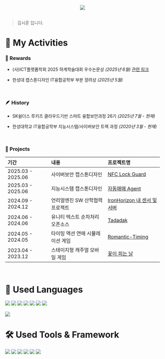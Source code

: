 <div align= "center">
    <img src="https://capsule-render.vercel.app/api?type=soft&color=0:328547,100:54cfb6&height=180&text=Hi,%20This%20is%20Kim%20Sihoon&animation=fadeIn&fontColor=ffffff&fontSize=50" />
</div>

<br/>

> 김시훈 입니다.

# 🌟 My Activities

### 🏅 Rewards

- (사)ICT플랫폼학회 2025 하계학술대회 우수논문상 *(2025년 6월)* [관련 링크](https://ictps.or.kr/board/referoom/article/263851)

- 한성대 캡스톤디자인 IT융합공학부 부분 장려상 *(2025년 5월)*

<br/>

### 🪶 History

- SK쉴더스 루키즈 클라우드기반 스마트 융합보안과정 26기 *(2025년 7월 - 현재)*

- 한성대학교 IT융합공학부 지능시스템/사이버보안 트랙 과정 *(2020년 3월 - 현재)*

<br/>

### 📑 Projects

|기간|내용|프로젝트명|
|:--|:--|:--|
|2025.03 - 2025.06|사이버보안 캡스톤디자인|[NFC Lock Guard](https://github.com/Capstone-CyberSecurity/ProjectDocs)|
|2025.03 - 2025.06|지능시스템 캡스톤디자인|[자동매매 Agent](https://github.com/ksp3012011/IntelSysCapstone)|
|2024.09 - 2024.12|언리얼엔진 SW 산학협력 프로젝트|[IronHorizon 내 센서 및 서버](https://github.com/ihatehudwedge/ServerAndHW_With_JTSHHSP)|
|2024.06 - 2024.06|유니티 텍스트 순차처리 오픈소스|[Tadadak](https://github.com/ihatehudwedge/Tadadak-UnityTMP)|
|2024.05 - 2024.05|타이밍 액션 연애 시뮬레이션 게임|[Romantic-Timing](https://github.com/TeamCadence/Romantic-Timing)|
|2023.04 - 2023.12|스테이지형 캐주얼 모바일 게임|[꽃이 피는 날](https://github.com/Team-efni/FlowersBloom)|

<br/>

# 📜 Used Languages
<div>
  <img src="https://img.shields.io/badge/C%2B%2B-00599C?style=for-the-badge&logo=C%2B%2B&logoColor=white">
  <img src="https://img.shields.io/badge/C%23-239120?style=for-the-badge&logo=C%23&logoColor=white">
  <img src="https://img.shields.io/badge/Python-3776AB?style=for-the-badge&logo=Python&logoColor=white">
  <img src="https://img.shields.io/badge/C-A8B9CC?style=for-the-badge&logo=C&logoColor=white">
  <img src="https://img.shields.io/badge/Assembly-6E4C13?style=for-the-badge&logo=assemblyscript&logoColor=white">
  <img src="https://img.shields.io/badge/Java-007396?style=for-the-badge&logo=Java&logoColor=white">
  <img src="https://img.shields.io/badge/Kotlin-7F52FF?style=for-the-badge&logo=kotlin&logoColor=white">
</div>

<br/>

<img src="https://github-readme-stats.vercel.app/api/top-langs/?username=ihatehudwedge&layout=compact&bg_color=60,000000,1c1e5f&title_color=ffffff&text_color=ffffff"/>

# 🛠️ Used Tools & Framework
<div> 
  <img src="https://img.shields.io/badge/Unity-FFFFFF?style=for-the-badge&logo=unity&logoColor=black">
  <img src="https://img.shields.io/badge/Unreal_Engine-313131?style=for-the-badge&logo=unrealengine&logoColor=white">
  <img src="https://img.shields.io/badge/Arduino-00979D?style=for-the-badge&logo=arduino&logoColor=white">
  <img src="https://img.shields.io/badge/Flask-4786BB?style=for-the-badge&logo=flask&logoColor=white">
  <img src="https://img.shields.io/badge/Visual_Studio-5C2D91?style=for-the-badge&logo=visualstudio&logoColor=white">
  <img src="https://img.shields.io/badge/x64dbg-000000?style=for-the-badge&logo=openbugbounty&logoColor=red&labelColor=black">
</div>
